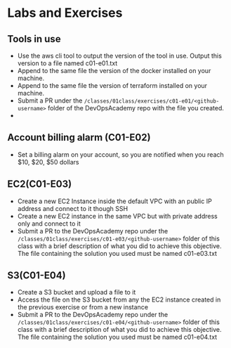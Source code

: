 # Labs and Exercises

## Tools in use
- Use the aws cli tool to output the version of the tool in use. Output this version to a file named c01-e01.txt
- Append to the same file the version of the docker installed on your machine.
- Append to the same file the version of terraform installed on your machine.
- Submit a PR under the `/classes/01class/exercises/c01-e01/<github-username>` folder of the DevOpsAcademy repo with the file you created.
- 

## Account billing alarm (C01-E02)
- Set a billing alarm on your account, so you are notified when you reach $10, $20, $50 dollars

## EC2(C01-E03)
- Create a new EC2 Instance inside the default VPC with an public IP address and connect to it though SSH
- Create a new EC2 instance in the same VPC but with private address only and connect to it
- Submit a PR to the DevOpsAcademy repo under the `/classes/01class/exercises/c01-e03/<github-username>` folder of this class with a brief description of what you did to achieve this objective. The file containing the solution you used must be named c01-e03.txt

## S3(C01-E04)
- Create a S3 bucket and upload a file to it
- Access the file on the S3 bucket from  any the EC2 instance created in the previous exercise or from a new instance
- Submit a PR to the DevOpsAcademy repo under the `/classes/01class/exercises/c01-e04/<github-username>` folder of this class with a brief description of what you did to achieve this objective. The file containing the solution you used must be named c01-e04.txt
